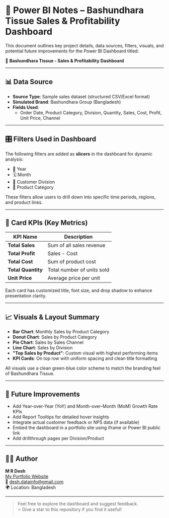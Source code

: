 # 📘 Power BI Notes – Bashundhara Tissue Sales & Profitability Dashboard

This document outlines key project details, data sources, filters, visuals, and potential future improvements for the Power BI Dashboard titled:

🎯 **Bashundhara Tissue - Sales & Profitability Dashboard**

---

## 📊 Data Source

- **Source Type**: Sample sales dataset (structured CSV/Excel format)
- **Simulated Brand**: Bashundhara Group (Bangladesh)
- **Fields Used**:
  - Order Date, Product Category, Division, Quantity, Sales, Cost, Profit, Unit Price, Channel

---

## 🎛️ Filters Used in Dashboard

The following filters are added as **slicers** in the dashboard for dynamic analysis:

- 📅 Year
- 🗓️ Month
- 📍 Customer Division
- 🧾 Product Category

These filters allow users to drill down into specific time periods, regions, and product lines.

---

## 🧾 Card KPIs (Key Metrics)

| KPI Name         | Description                            |
|------------------|----------------------------------------|
| **Total Sales**  | Sum of all sales revenue               |
| **Total Profit** | Sales - Cost                           |
| **Total Cost**   | Sum of product cost                    |
| **Total Quantity** | Total number of units sold          |
| **Unit Price**   | Average price per unit                 |

Each card has customized title, font size, and drop shadow to enhance presentation clarity.

---

## 📈 Visuals & Layout Summary

- **Bar Chart**: Monthly Sales by Product Category
- **Donut Chart**: Sales by Product Category
- **Pie Chart**: Sales by Sales Channel
- **Line Chart**: Sales by Division
- **"Top Sales by Product"**: Custom visual with highest performing items
- **KPI Cards**: On top row with uniform spacing and clean title formatting

All visuals use a clean green-blue color scheme to match the branding feel of Bashundhara Tissue.

---

## 🌱 Future Improvements

- Add Year-over-Year (YoY) and Month-over-Month (MoM) Growth Rate KPIs
- Add Report Tooltips for detailed hover insights
- Integrate actual customer feedback or NPS data (if available)
- Embed the dashboard in a portfolio site using iframe or Power BI public link
- Add drillthrough pages per Division/Product

---

## 🧑‍💼 Author

**M R Desh**  
[My Portfolio Website](https://mrdesh01.github.io/My-Portfolio-Website)  
📧 desh.datainfo@gmail.com  
🌍 Location: Bangladesh

---

> Feel free to explore the dashboard and suggest feedback.  
> ⭐ Give a star to this repository if you find it useful!
